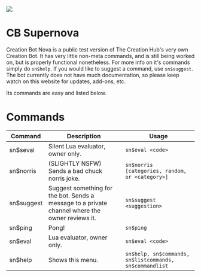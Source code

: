 
![](https://cdn.discordapp.com/attachments/449804925954949120/453369175591616533/SUPERNOVA.png)
# CB Supernova
Creation Bot Nova is a public test version of The Creation Hub's very own Creation Bot. It has very little non-meta commands, and is still being worked on, but is properly functional nonetheless. For more info on it's commands simply do `sn$help`. If you would like to suggest a command, use `sn$suggest`. The bot currently does not have much documentation, so please keep watch on this website for updates, add-ons, etc.

Its commands are easy and listed below.

# Commands
Command | Description | Usage
--- | --- | ---
sn$seval  | Silent Lua evaluator, owner only. | `sn$eval <code>`
sn$norris | (SLIGHTLY NSFW) Sends a bad chuck norris joke. | `sn$norris [categories, random, or <category>]`
sn$suggest |  Suggest something for the bot. Sends a message to a private channel where the owner reviews it.|`sn$suggest <suggestion>`
sn$ping    |Pong! | `sn$ping`
sn$eval | Lua evaluator, owner only. | `sn$eval <code>`
sn$help | Shows this menu. | `sn$help, sn$commands, sn$listcommands, sn$commandlist`

